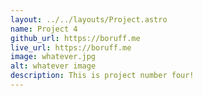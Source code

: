 ```yaml
---
layout: ../../layouts/Project.astro
name: Project 4
github_url: https://boruff.me
live_url: https://boruff.me
image: whatever.jpg
alt: whatever image
description: This is project number four!
---
```

